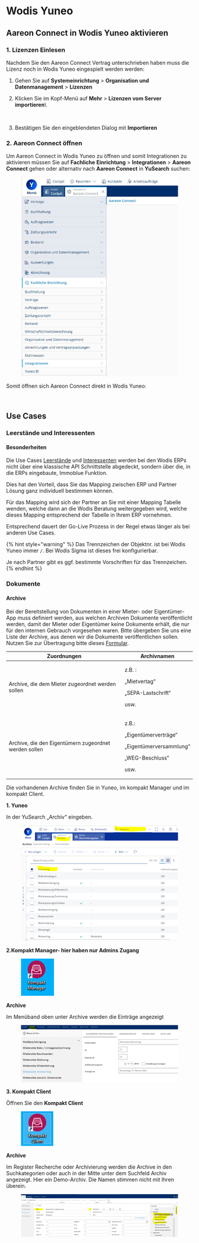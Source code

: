 # Wodis Yuneo

## Aareon Connect in Wodis Yuneo aktivieren

### 1. Lizenzen Einlesen

Nachdem Sie den Aareon Connect Vertrag unterschrieben haben muss die Lizenz noch in Wodis Yuneo eingespielt werden werden:

1. Gehen Sie auf **Systemeinrichtung** > **Organisation und Datenmanagement** > **Lizenzen**
2.  Klicken Sie im Kopf-Menü auf **Mehr** > **Lizenzen vom Server importieren**\


    <figure><img src="../.gitbook/assets/image (31) (1).png" alt=""><figcaption></figcaption></figure>
3. Bestätigen Sie den eingeblendeten Dialog mit **Importieren**

### 2. Aareon Connect öffnen

Um Aareon Connect in Wodis Yuneo zu öffnen und somit Integrationen zu aktivieren müssen Sie auf **Fachliche** **Einrichtung** > **Integrationen** > **Aareon Connect** gehen oder alternativ nach **Aareon Connect** in **YuSearch** suchen:

<figure><img src="../.gitbook/assets/image (2) (1) (1) (1).png" alt=""><figcaption></figcaption></figure>

Somit öffnen sich Aareon Connect direkt in Wodis Yuneo:

<figure><img src="../.gitbook/assets/image (5) (1).png" alt=""><figcaption></figcaption></figure>

## Use Cases

### Leerstände und Interessenten

#### Besonderheiten

Die Use Cases [Leerstände](../use-cases/leerstaende.md) und [Interessenten](../use-cases/interessenten.md) werden bei den Wodis ERPs nicht über eine klassische API Schnittstelle abgedeckt, sondern über die, in die ERPs eingebaute, Immoblue Funktion.

Dies hat den Vorteil, dass Sie das Mapping zwischen ERP und Partner Lösung ganz individuell bestimmen können.

Für das Mapping wird sich der Partner an Sie mit einer Mapping Tabelle wenden, welche dann an die Wodis Beratung weitergegeben wird, welche dieses Mapping entsprechend der Tabelle in Ihrem ERP vornehmen.

Entsprechend dauert der Go-Live Prozess in der Regel etwas länger als bei anderen Use Cases.

{% hint style="warning" %}
Das Trennzeichen der Objektnr. ist bei Wodis Yuneo immer `/`. Bei Wodis Sigma ist dieses frei konfigurierbar.

Je nach Partner gibt es ggf. bestimmte Vorschriften für das Trennzeichen.
{% endhint %}

### Dokumente

#### Archive&#x20;

Bei der Bereitstellung von Dokumenten in einer Mieter- oder Eigentümer-App muss definiert werden, aus welchen Archiven Dokumente veröffentlicht werden, damit der Mieter oder Eigentümer keine Dokumente erhält, die nur für den internen Gebrauch vorgesehen waren. Bitte übergeben Sie uns eine Liste der Archive, aus denen wir die Dokumente veröffentlichen sollen. Nutzen Sie zur Übertragung bitte dieses [Formular](https://ivlv.me/OzjIv).

| Zuordnungen                                           | Archivnamen                                                                                            |
| ----------------------------------------------------- | ------------------------------------------------------------------------------------------------------ |
| Archive, die dem Mieter zugeordnet werden sollen      | <p>z.B. :</p><p>„Mietvertag“</p><p>„SEPA-Lastschrift“</p><p>usw.</p>                                   |
| Archive, die den Eigentümern zugeordnet werden sollen | <p>z.B.:</p><p>„Eigentümerverträge“</p><p>„Eigentümerversammlung“</p><p>„WEG-Beschluss“</p><p>usw.</p> |

&#x20;

Die vorhandenen Archive finden Sie in Yuneo, im kompakt Manager und im kompakt Client.

**1. Yuneo**

In der YuSearch „Archiv“ eingeben.

<figure><img src="../.gitbook/assets/Yuneo Archive.png" alt=""><figcaption></figcaption></figure>

**2.Kompakt Manager- hier haben nur Admins Zugang**&#x20;

<figure><img src="../.gitbook/assets/kompact Manager.png" alt=""><figcaption></figcaption></figure>

**Archive**

Im Menüband oben unter Archive werden die Einträge angezeigt

<figure><img src="../.gitbook/assets/kompact Archive Manager (1).png" alt=""><figcaption></figcaption></figure>

&#x20;

**3. Kompakt Client**

Öffnen Sie den **Kompakt Client**

<figure><img src="../.gitbook/assets/kompact client.png" alt=""><figcaption></figcaption></figure>

**Archive**

Im Register Recherche oder Archivierung werden die Archive in den Suchkategorien oder auch in der Mitte unter dem Suchfeld Archiv angezeigt. Hier ein Demo-Archiv. Die Namen stimmen nicht mit Ihren überein.

<figure><img src="../.gitbook/assets/kompact client Achive.png" alt=""><figcaption></figcaption></figure>
